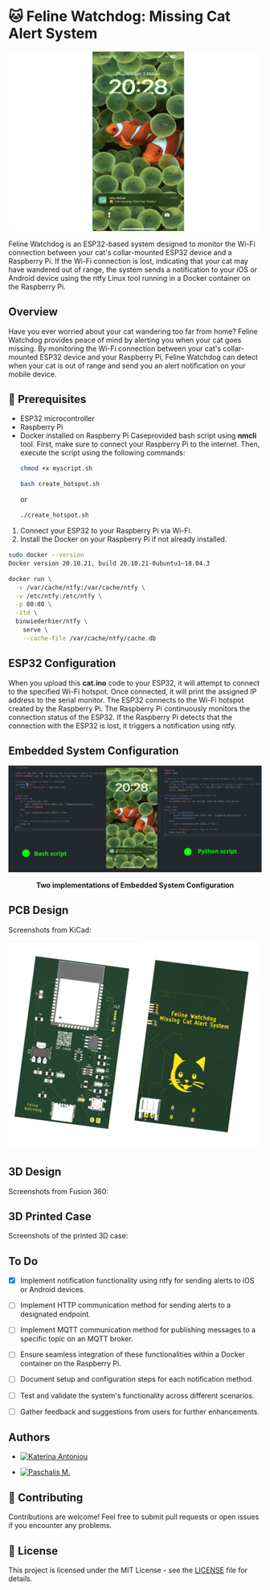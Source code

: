  # 🐱 Feline Watchdog: Missing Cat Alert System
  ![ProjectImage](Images/ProjectImage.png)

  Feline Watchdog is an ESP32-based system designed to monitor the Wi-Fi connection between your cat's collar-mounted ESP32 device and a Raspberry Pi. If the Wi-Fi connection is lost, indicating that your cat may have wandered out of range, the system sends a notification to your iOS or Android device using the ntfy Linux tool running in a Docker container on the Raspberry Pi.

  ## Overview

  Have you ever worried about your cat wandering too far from home? Feline Watchdog provides peace of mind by alerting you when your cat goes missing. By monitoring the Wi-Fi connection between your cat's collar-mounted ESP32 device and your Raspberry Pi, Feline Watchdog can detect when your cat is out of range and send you an alert notification on your mobile device.

  ## 🔧 Prerequisites

  - ESP32 microcontroller
  - Raspberry Pi
  - Docker installed on Raspberry Pi
  Caseprovided bash script using **nmcli** tool. First, make sure to connect your Raspberry Pi to the internet. Then, execute the script using the following commands:
    ```bash
    chmod +x myscript.sh
    ```
    ```bash
    bash create_hotspot.sh
    ```
    or
    ```bash
    ./create_hotspot.sh
    ```
  1. Connect your ESP32 to your Raspberry Pi via Wi-Fi.
  2. Install the Docker on your Raspberry Pi if not already installed. 
  ```bash
  sudo docker --version
  Docker version 20.10.21, build 20.10.21-0ubuntu1~18.04.3
  ```
  ```bash
  docker run \
    -v /var/cache/ntfy:/var/cache/ntfy \
    -v /etc/ntfy:/etc/ntfy \
    -p 80:80 \
    -itd \
    binwiederhier/ntfy \
      serve \
      --cache-file /var/cache/ntfy/cache.db
  ```
  ## ESP32 Configuration
  When you upload this **cat.ino** code to your ESP32, it will attempt to connect to the specified Wi-Fi hotspot. Once connected, it will print the assigned IP address to the serial monitor. The ESP32 connects to the Wi-Fi hotspot created by the Raspberry Pi. The Raspberry Pi continuously monitors the connection status of the ESP32. If the Raspberry Pi detects that the connection with the ESP32 is lost, it triggers a notification using ntfy.
  ## Embedded System Configuration

  ![Alt Text](Images/script.png)

  <p align="center">
    <b>Two implementations of Embedded System Configuration</b>
  </p>

  ## PCB Design

  Screenshots from KiCad:

  ![Alt Text](Images/FelineWatchdog.png)



  ## 3D Design

  Screenshots from Fusion 360:


  ## 3D Printed Case

  Screenshots of the printed 3D case:


  ## To Do

  - [x] Implement notification functionality using ntfy for sending alerts to iOS or Android devices.
  - [ ] Implement HTTP communication method for sending alerts to a designated endpoint.
  - [ ] Implement MQTT communication method for publishing messages to a specific topic on an MQTT broker.
  - [ ] Ensure seamless integration of these functionalities within a Docker container on the Raspberry Pi.
  - [ ] Document setup and configuration steps for each notification method.
  - [ ] Test and validate the system's functionality across different scenarios.
  - [ ] Gather feedback and suggestions from users for further enhancements.


  ## Authors

  - [![Katerina Antoniou](https://img.shields.io/badge/GitHub-Katerina_Antoniou-purple?style=flat&logo=github)](https://github.com/k-antoniou)


  - [![Paschalis M.](https://img.shields.io/badge/GitHub-Paschalis_M.-blue?style=flat&logo=github)](https://github.com/Paschalis)


  ## 🤝 Contributing

  Contributions are welcome! Feel free to submit pull requests or open issues if you encounter any problems.

  ## 📜 License

  This project is licensed under the MIT License - see the [LICENSE](LICENSE) file for details.
